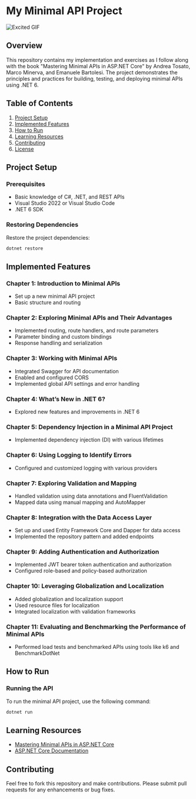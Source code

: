 # My Minimal API Project

![Excited GIF](https://i.giphy.com/media/v1.Y2lkPTc5MGI3NjExMmVyd2t6bHlwc29nZTIwaThuMHd5ZHc1bThiYzhlZTlxbXgyOHJnbyZlcD12MV9pbnRlcm5hbF9naWZfYnlfaWQmY3Q9Zw/13HgwGsXF0aiGY/giphy.gif)

## Overview

This repository contains my implementation and exercises as I follow along with the book "Mastering Minimal APIs in ASP.NET Core" by Andrea Tosato, Marco Minerva, and Emanuele Bartolesi. The project demonstrates the principles and practices for building, testing, and deploying minimal APIs using .NET 6.

## Table of Contents

1. [Project Setup](#project-setup)
2. [Implemented Features](#implemented-features)
3. [How to Run](#how-to-run)
4. [Learning Resources](#learning-resources)
5. [Contributing](#contributing)
6. [License](#license)

## Project Setup

### Prerequisites

- Basic knowledge of C#, .NET, and REST APIs
- Visual Studio 2022 or Visual Studio Code
- .NET 6 SDK

### Restoring Dependencies

Restore the project dependencies:

```bash
dotnet restore
```

## Implemented Features

### Chapter 1: Introduction to Minimal APIs

- Set up a new minimal API project
- Basic structure and routing

### Chapter 2: Exploring Minimal APIs and Their Advantages

- Implemented routing, route handlers, and route parameters
- Parameter binding and custom bindings
- Response handling and serialization

### Chapter 3: Working with Minimal APIs

- Integrated Swagger for API documentation
- Enabled and configured CORS
- Implemented global API settings and error handling

### Chapter 4: What’s New in .NET 6?

- Explored new features and improvements in .NET 6

### Chapter 5: Dependency Injection in a Minimal API Project

- Implemented dependency injection (DI) with various lifetimes

### Chapter 6: Using Logging to Identify Errors

- Configured and customized logging with various providers

### Chapter 7: Exploring Validation and Mapping

- Handled validation using data annotations and FluentValidation
- Mapped data using manual mapping and AutoMapper

### Chapter 8: Integration with the Data Access Layer

- Set up and used Entity Framework Core and Dapper for data access
- Implemented the repository pattern and added endpoints

### Chapter 9: Adding Authentication and Authorization

- Implemented JWT bearer token authentication and authorization
- Configured role-based and policy-based authorization

### Chapter 10: Leveraging Globalization and Localization

- Added globalization and localization support
- Used resource files for localization
- Integrated localization with validation frameworks

### Chapter 11: Evaluating and Benchmarking the Performance of Minimal APIs

- Performed load tests and benchmarked APIs using tools like k6 and BenchmarkDotNet

## How to Run

### Running the API

To run the minimal API project, use the following command:

```bash
dotnet run
```

## Learning Resources

- [Mastering Minimal APIs in ASP.NET Core](https://www.packtpub.com/en-us/product/mastering-minimal-apis-in-aspnet-core-9781803237824)
- [ASP.NET Core Documentation](https://docs.microsoft.com/en-us/aspnet/core/)

## Contributing

Feel free to fork this repository and make contributions. Please submit pull requests for any enhancements or bug fixes.
